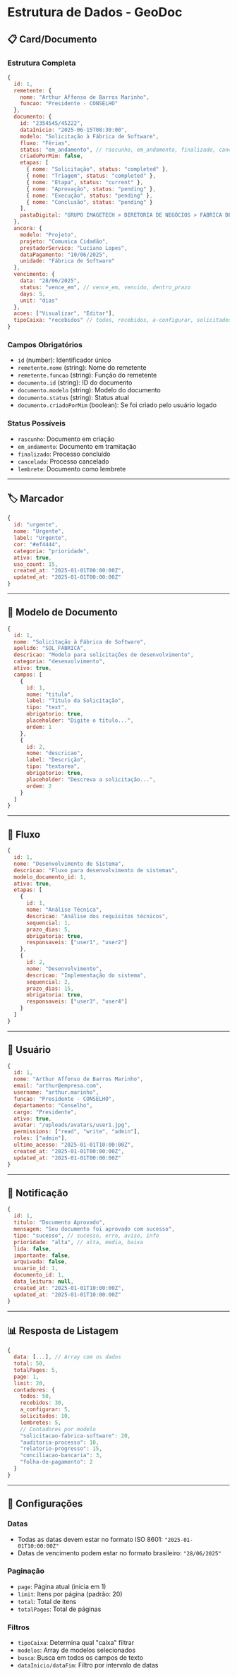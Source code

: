 # Estrutura de Dados - GeoDoc

## 📋 Card/Documento

### Estrutura Completa

```javascript
{
  id: 1,
  remetente: {
    nome: "Arthur Affonso de Barros Marinho",
    funcao: "Presidente - CONSELHO"
  },
  documento: {
    id: "2354545/45222",
    dataInicio: "2025-06-15T08:30:00",
    modelo: "Solicitação à Fábrica de Software",
    fluxo: "Férias",
    status: "em_andamento", // rascunho, em_andamento, finalizado, cancelado, lembrete
    criadoPorMim: false,
    etapas: [
      { nome: "Solicitação", status: "completed" },
      { nome: "Triagem", status: "completed" },
      { nome: "Etapa", status: "current" },
      { nome: "Aprovação", status: "pending" },
      { nome: "Execução", status: "pending" },
      { nome: "Conclusão", status: "pending" }
    ],
    pastaDigital: "GRUPO IMAGETECH > DIRETORIA DE NEGÓCIOS > FÁBRICA DE SOFTWARE"
  },
  ancora: {
    modelo: "Projeto",
    projeto: "Comunica Cidadão",
    prestadorServico: "Luciano Lopes",
    dataPagamento: "10/06/2025",
    unidade: "Fábrica de Software"
  },
  vencimento: {
    data: "28/06/2025",
    status: "vence_em", // vence_em, vencido, dentro_prazo
    days: 5,
    unit: "dias"
  },
  acoes: ["Visualizar", "Editar"],
  tipoCaixa: "recebidos" // todos, recebidos, a-configurar, solicitados, lembretes
}
```

### Campos Obrigatórios

- `id` (number): Identificador único
- `remetente.nome` (string): Nome do remetente
- `remetente.funcao` (string): Função do remetente
- `documento.id` (string): ID do documento
- `documento.modelo` (string): Modelo do documento
- `documento.status` (string): Status atual
- `documento.criadoPorMim` (boolean): Se foi criado pelo usuário logado

### Status Possíveis

- `rascunho`: Documento em criação
- `em_andamento`: Documento em tramitação
- `finalizado`: Processo concluído
- `cancelado`: Processo cancelado
- `lembrete`: Documento como lembrete

---

## 🏷️ Marcador

```javascript
{
  id: "urgente",
  nome: "Urgente",
  label: "Urgente",
  cor: "#ef4444",
  categoria: "prioridade",
  ativo: true,
  uso_count: 15,
  created_at: "2025-01-01T00:00:00Z",
  updated_at: "2025-01-01T00:00:00Z"
}
```

---

## 📝 Modelo de Documento

```javascript
{
  id: 1,
  nome: "Solicitação à Fábrica de Software",
  apelido: "SOL_FABRICA",
  descricao: "Modelo para solicitações de desenvolvimento",
  categoria: "desenvolvimento",
  ativo: true,
  campos: [
    {
      id: 1,
      nome: "titulo",
      label: "Título da Solicitação",
      tipo: "text",
      obrigatorio: true,
      placeholder: "Digite o título...",
      ordem: 1
    },
    {
      id: 2,
      nome: "descricao",
      label: "Descrição",
      tipo: "textarea",
      obrigatorio: true,
      placeholder: "Descreva a solicitação...",
      ordem: 2
    }
  ]
}
```

---

## 🔄 Fluxo

```javascript
{
  id: 1,
  nome: "Desenvolvimento de Sistema",
  descricao: "Fluxo para desenvolvimento de sistemas",
  modelo_documento_id: 1,
  ativo: true,
  etapas: [
    {
      id: 1,
      nome: "Análise Técnica",
      descricao: "Análise dos requisitos técnicos",
      sequencial: 1,
      prazo_dias: 5,
      obrigatoria: true,
      responsaveis: ["user1", "user2"]
    },
    {
      id: 2,
      nome: "Desenvolvimento",
      descricao: "Implementação do sistema",
      sequencial: 2,
      prazo_dias: 15,
      obrigatoria: true,
      responsaveis: ["user3", "user4"]
    }
  ]
}
```

---

## 👤 Usuário

```javascript
{
  id: 1,
  nome: "Arthur Affonso de Barros Marinho",
  email: "arthur@empresa.com",
  username: "arthur.marinho",
  funcao: "Presidente - CONSELHO",
  departamento: "Conselho",
  cargo: "Presidente",
  ativo: true,
  avatar: "/uploads/avatars/user1.jpg",
  permissions: ["read", "write", "admin"],
  roles: ["admin"],
  ultimo_acesso: "2025-01-01T10:00:00Z",
  created_at: "2025-01-01T00:00:00Z",
  updated_at: "2025-01-01T00:00:00Z"
}
```

---

## 🔔 Notificação

```javascript
{
  id: 1,
  titulo: "Documento Aprovado",
  mensagem: "Seu documento foi aprovado com sucesso",
  tipo: "sucesso", // sucesso, erro, aviso, info
  prioridade: "alta", // alta, media, baixa
  lida: false,
  importante: false,
  arquivada: false,
  usuario_id: 1,
  documento_id: 1,
  data_leitura: null,
  created_at: "2025-01-01T10:00:00Z",
  updated_at: "2025-01-01T10:00:00Z"
}
```

---

## 📊 Resposta de Listagem

```javascript
{
  data: [...], // Array com os dados
  total: 50,
  totalPages: 5,
  page: 1,
  limit: 20,
  contadores: {
    todos: 50,
    recebidos: 30,
    a_configurar: 5,
    solicitados: 10,
    lembretes: 5,
    // Contadores por modelo
    "solicitacao-fabrica-software": 20,
    "auditoria-processo": 10,
    "relatorio-progresso": 15,
    "conciliacao-bancaria": 3,
    "folha-de-pagamento": 2
  }
}
```

---

## 🔧 Configurações

### Datas

- Todas as datas devem estar no formato ISO 8601: `"2025-01-01T10:00:00Z"`
- Datas de vencimento podem estar no formato brasileiro: `"28/06/2025"`

### Paginação

- `page`: Página atual (inicia em 1)
- `limit`: Itens por página (padrão: 20)
- `total`: Total de itens
- `totalPages`: Total de páginas

### Filtros

- `tipoCaixa`: Determina qual "caixa" filtrar
- `modelos`: Array de modelos selecionados
- `busca`: Busca em todos os campos de texto
- `dataInicio/dataFim`: Filtro por intervalo de datas
